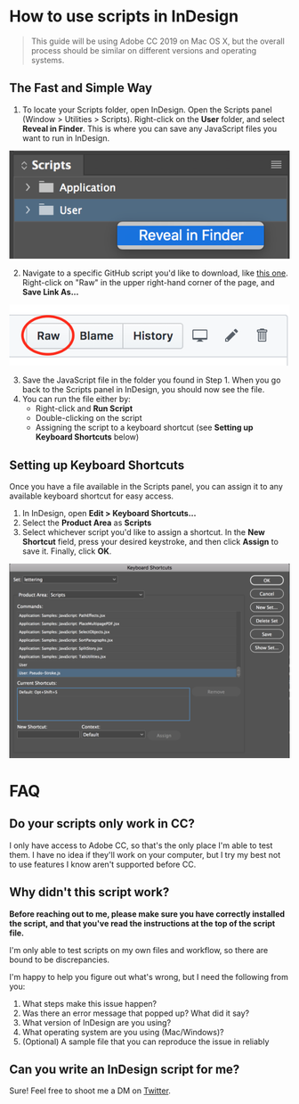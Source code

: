 # How to use scripts in InDesign

> This guide will be using Adobe CC 2019 on Mac OS X, but the overall process should be similar on different versions and operating systems.

## The Fast and Simple Way
1) To locate your Scripts folder, open InDesign. Open the Scripts panel (Window > Utilities > Scripts). Right-click on the **User** folder, and select **Reveal in Finder**. This is where you can save any JavaScript files you want to run in InDesign.

!["Reveal in Finder" will obvs be something else in Windows do not @ me](resources/script-guide-2.png)

2) Navigate to a specific GitHub script you'd like to download, like [this one](https://github.com/saraoswald/Manga-Scripts/blob/master/Pseudo-Stroke.js). Right-click on "Raw" in the upper right-hand corner of the page, and **Save Link As...**

![Click "Raw" in GitHub to get just the JavaScript file by itself](resources/script-guide-1.png) 

3) Save the JavaScript file in the folder you found in Step 1. When you go back to the Scripts panel in InDesign, you should now see the file.
4) You can run the file either by:
    - Right-click and **Run Script**
    - Double-clicking on the script
    - Assigning the script to a keyboard shortcut (see **Setting up Keyboard Shortcuts** below)

## Setting up Keyboard Shortcuts
Once you have a file available in the Scripts panel, you can assign it to any available keyboard shortcut for easy access. 
1) In InDesign, open **Edit > Keyboard Shortcuts...**
2) Select the **Product Area** as **Scripts**
3) Select whichever script you'd like to assign a shortcut. In the **New Shortcut** field, press your desired keystroke, and then click **Assign** to save it. Finally, click **OK**. 

![The dialog should look something like this when you've assigned a shortcut](resources/script-guide-3.png) 

# FAQ
## Do your scripts only work in CC? 
I only have access to Adobe CC, so that's the only place I'm able to test them. I have no idea if they'll work on your computer, but I try my best not to use features I know aren't supported before CC. 

## Why didn't this script work? 
**Before reaching out to me, please make sure you have correctly installed the script, and that you've read the instructions at the top of the script file.**

I'm only able to test scripts on my own files and workflow, so there are bound to be discrepancies. 

I'm happy to help you figure out what's wrong, but I need the following from you: 
1) What steps make this issue happen?
2) Was there an error message that popped up? What did it say?
3) What version of InDesign are you using? 
4) What operating system are you using (Mac/Windows)?
5) (Optional) A sample file that you can reproduce the issue in reliably

## Can you write an InDesign script for me?
Sure! Feel free to shoot me a DM on [Twitter](https://twitter.com/salinsley). 
